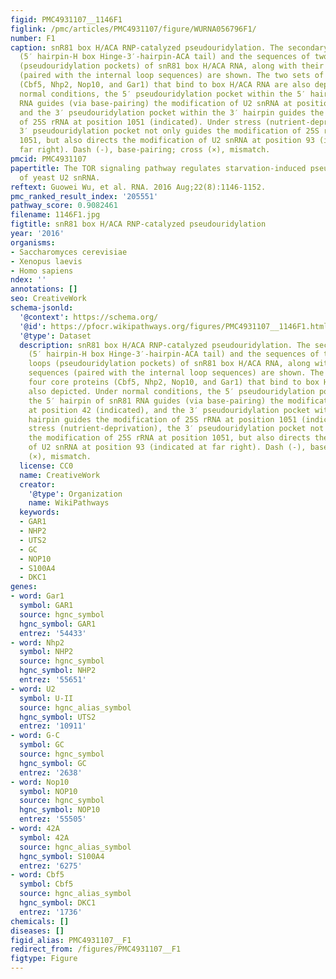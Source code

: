```yaml
---
figid: PMC4931107__1146F1
figlink: /pmc/articles/PMC4931107/figure/WURNA056796F1/
number: F1
caption: snR81 box H/ACA RNP-catalyzed pseudouridylation. The secondary structure
  (5′ hairpin-H box Hinge-3′-hairpin-ACA tail) and the sequences of two internal loops
  (pseudouridylation pockets) of snR81 box H/ACA RNA, along with their substrate sequences
  (paired with the internal loop sequences) are shown. The two sets of four core proteins
  (Cbf5, Nhp2, Nop10, and Gar1) that bind to box H/ACA RNA are also depicted. Under
  normal conditions, the 5′ pseudouridylation pocket within the 5′ hairpin of snR81
  RNA guides (via base-pairing) the modification of U2 snRNA at position 42 (indicated),
  and the 3′ pseudouridylation pocket within the 3′ hairpin guides the modification
  of 25S rRNA at position 1051 (indicated). Under stress (nutrient-deprivation), the
  3′ pseudouridylation pocket not only guides the modification of 25S rRNA at position
  1051, but also directs the modification of U2 snRNA at position 93 (indicated at
  far right). Dash (-), base-pairing; cross (×), mismatch.
pmcid: PMC4931107
papertitle: The TOR signaling pathway regulates starvation-induced pseudouridylation
  of yeast U2 snRNA.
reftext: Guowei Wu, et al. RNA. 2016 Aug;22(8):1146-1152.
pmc_ranked_result_index: '205551'
pathway_score: 0.9082461
filename: 1146F1.jpg
figtitle: snR81 box H/ACA RNP-catalyzed pseudouridylation
year: '2016'
organisms:
- Saccharomyces cerevisiae
- Xenopus laevis
- Homo sapiens
ndex: ''
annotations: []
seo: CreativeWork
schema-jsonld:
  '@context': https://schema.org/
  '@id': https://pfocr.wikipathways.org/figures/PMC4931107__1146F1.html
  '@type': Dataset
  description: snR81 box H/ACA RNP-catalyzed pseudouridylation. The secondary structure
    (5′ hairpin-H box Hinge-3′-hairpin-ACA tail) and the sequences of two internal
    loops (pseudouridylation pockets) of snR81 box H/ACA RNA, along with their substrate
    sequences (paired with the internal loop sequences) are shown. The two sets of
    four core proteins (Cbf5, Nhp2, Nop10, and Gar1) that bind to box H/ACA RNA are
    also depicted. Under normal conditions, the 5′ pseudouridylation pocket within
    the 5′ hairpin of snR81 RNA guides (via base-pairing) the modification of U2 snRNA
    at position 42 (indicated), and the 3′ pseudouridylation pocket within the 3′
    hairpin guides the modification of 25S rRNA at position 1051 (indicated). Under
    stress (nutrient-deprivation), the 3′ pseudouridylation pocket not only guides
    the modification of 25S rRNA at position 1051, but also directs the modification
    of U2 snRNA at position 93 (indicated at far right). Dash (-), base-pairing; cross
    (×), mismatch.
  license: CC0
  name: CreativeWork
  creator:
    '@type': Organization
    name: WikiPathways
  keywords:
  - GAR1
  - NHP2
  - UTS2
  - GC
  - NOP10
  - S100A4
  - DKC1
genes:
- word: Gar1
  symbol: GAR1
  source: hgnc_symbol
  hgnc_symbol: GAR1
  entrez: '54433'
- word: Nhp2
  symbol: NHP2
  source: hgnc_symbol
  hgnc_symbol: NHP2
  entrez: '55651'
- word: U2
  symbol: U-II
  source: hgnc_alias_symbol
  hgnc_symbol: UTS2
  entrez: '10911'
- word: G-C
  symbol: GC
  source: hgnc_symbol
  hgnc_symbol: GC
  entrez: '2638'
- word: Nop10
  symbol: NOP10
  source: hgnc_symbol
  hgnc_symbol: NOP10
  entrez: '55505'
- word: 42A
  symbol: 42A
  source: hgnc_alias_symbol
  hgnc_symbol: S100A4
  entrez: '6275'
- word: Cbf5
  symbol: Cbf5
  source: hgnc_alias_symbol
  hgnc_symbol: DKC1
  entrez: '1736'
chemicals: []
diseases: []
figid_alias: PMC4931107__F1
redirect_from: /figures/PMC4931107__F1
figtype: Figure
---
```

